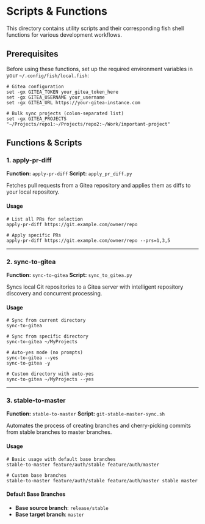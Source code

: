 # Scripts & Functions

This directory contains utility scripts and their corresponding fish shell functions for various development workflows.

## Prerequisites

Before using these functions, set up the required environment variables in your `~/.config/fish/local.fish`:

```fish
# Gitea configuration
set -gx GITEA_TOKEN your_gitea_token_here
set -gx GITEA_USERNAME your_username
set -gx GITEA_URL https://your-gitea-instance.com

# Bulk sync projects (colon-separated list)
set -gx GITEA_PROJECTS "~/Projects/repo1:~/Projects/repo2:~/Work/important-project"
```

## Functions & Scripts

### 1. apply-pr-diff

**Function:** `apply-pr-diff`
**Script:** `apply_pr_diff.py`

Fetches pull requests from a Gitea repository and applies them as diffs to your local repository.

#### Usage
```fish
# List all PRs for selection
apply-pr-diff https://git.example.com/owner/repo

# Apply specific PRs
apply-pr-diff https://git.example.com/owner/repo --prs=1,3,5
```

---

### 2. sync-to-gitea

**Function:** `sync-to-gitea`
**Script:** `sync_to_gitea.py`

Syncs local Git repositories to a Gitea server with intelligent repository discovery and concurrent processing.

#### Usage
```fish
# Sync from current directory
sync-to-gitea

# Sync from specific directory
sync-to-gitea ~/MyProjects

# Auto-yes mode (no prompts)
sync-to-gitea --yes
sync-to-gitea -y

# Custom directory with auto-yes
sync-to-gitea ~/MyProjects --yes
```

---

### 3. stable-to-master

**Function:** `stable-to-master`
**Script:** `git-stable-master-sync.sh`

Automates the process of creating branches and cherry-picking commits from stable branches to master branches.

#### Usage
```fish
# Basic usage with default base branches
stable-to-master feature/auth/stable feature/auth/master

# Custom base branches
stable-to-master feature/auth/stable feature/auth/master stable master
```

#### Default Base Branches
- **Base source branch**: `release/stable`
- **Base target branch**: `master`